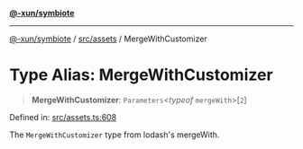 [**@-xun/symbiote**](../../../README.md)

***

[@-xun/symbiote](../../../README.md) / [src/assets](../README.md) / MergeWithCustomizer

# Type Alias: MergeWithCustomizer

> **MergeWithCustomizer**: `Parameters`\<*typeof* `mergeWith`\>\[`2`\]

Defined in: [src/assets.ts:608](https://github.com/Xunnamius/symbiote/blob/99b7edbb8da48599bbf2df3d7283dc44dcebb760/src/assets.ts#L608)

The `MergeWithCustomizer` type from lodash's mergeWith.
